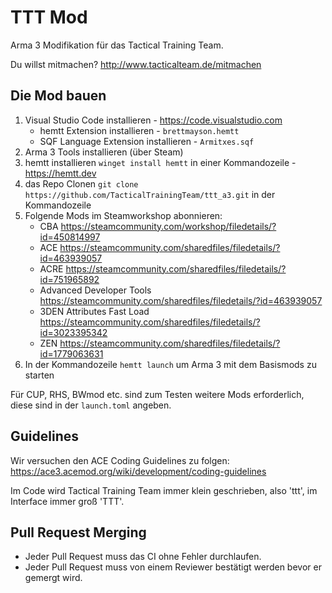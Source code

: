 # TTT Mod

Arma 3 Modifikation für das Tactical Training Team.

Du willst mitmachen? <http://www.tacticalteam.de/mitmachen>

## Die Mod bauen

1. Visual Studio Code installieren - <https://code.visualstudio.com>
    - hemtt Extension installieren - `brettmayson.hemtt`
    - SQF Language Extension installieren - `Armitxes.sqf`
2. Arma 3 Tools installieren (über Steam)
3. hemtt installieren `winget install hemtt` in einer Kommandozeile - <https://hemtt.dev>
4. das Repo Clonen `git clone https://github.com/TacticalTrainingTeam/ttt_a3.git` in der Kommandozeile
5. Folgende Mods im Steamworkshop abonnieren:
    - CBA <https://steamcommunity.com/workshop/filedetails/?id=450814997>
    - ACE <https://steamcommunity.com/sharedfiles/filedetails/?id=463939057>
    - ACRE <https://steamcommunity.com/sharedfiles/filedetails/?id=751965892>
    - Advanced Developer Tools <https://steamcommunity.com/sharedfiles/filedetails/?id=463939057>
    - 3DEN Attributes Fast Load <https://steamcommunity.com/sharedfiles/filedetails/?id=3023395342>
    - ZEN <https://steamcommunity.com/sharedfiles/filedetails/?id=1779063631>
6. In der Kommandozeile `hemtt launch` um Arma 3 mit dem Basismods zu starten

Für CUP, RHS, BWmod etc. sind zum Testen weitere Mods erforderlich, diese sind in der `launch.toml` angeben.

## Guidelines

Wir versuchen den ACE Coding Guidelines zu folgen: <https://ace3.acemod.org/wiki/development/coding-guidelines>

Im Code wird Tactical Training Team immer klein geschrieben, also 'ttt', im Interface immer groß 'TTT'.

## Pull Request Merging

- Jeder Pull Request muss das CI ohne Fehler durchlaufen.
- Jeder Pull Request muss von einem Reviewer bestätigt werden bevor er gemergt wird.
